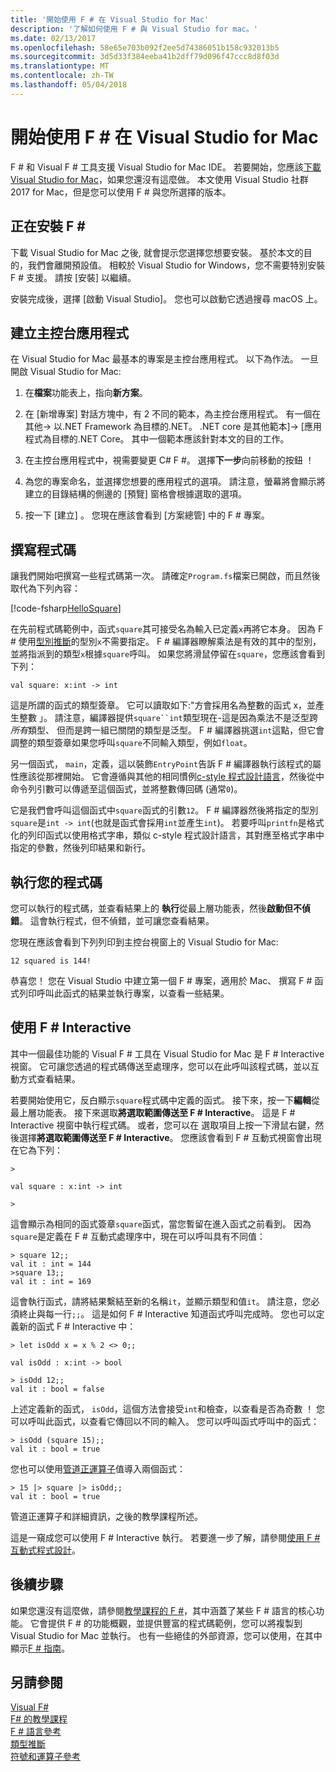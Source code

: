 ```yaml
---
title: '開始使用 F # 在 Visual Studio for Mac'
description: '了解如何使用 F # 與 Visual Studio for mac。'
ms.date: 02/13/2017
ms.openlocfilehash: 58e65e703b092f2ee5d74386051b158c932013b5
ms.sourcegitcommit: 3d5d33f384eeba41b2dff79d096f47ccc8d8f03d
ms.translationtype: MT
ms.contentlocale: zh-TW
ms.lasthandoff: 05/04/2018
---
```

# <a name="get-started-with-f-in-visual-studio-for-mac"></a>開始使用 F # 在 Visual Studio for Mac

F # 和 Visual F # 工具支援 Visual Studio for Mac IDE。  若要開始，您應該[下載 Visual Studio for Mac](https://aka.ms/vsdownload?utm_source=mscom&utm_campaign=msdocs)，如果您還沒有這麼做。  本文使用 Visual Studio 社群 2017 for Mac，但是您可以使用 F # 與您所選擇的版本。

## <a name="installing-f"></a>正在安裝 F # #

下載 Visual Studio for Mac 之後, 就會提示您選擇您想要安裝。  基於本文的目的，我們會離開預設值。  相較於 Visual Studio for Windows，您不需要特別安裝 F # 支援。  請按 [安裝] 以繼續。

安裝完成後，選擇 [啟動 Visual Studio]。  您也可以啟動它透過搜尋 macOS 上。

## <a name="creating-a-console-application"></a>建立主控台應用程式

在 Visual Studio for Mac 最基本的專案是主控台應用程式。  以下為作法。  一旦開啟 Visual Studio for Mac:

1. 在**檔案**功能表上，指向**新方案**。

2.  在 [新增專案] 對話方塊中，有 2 不同的範本，為主控台應用程式。  有一個在 其他-> 以.NET Framework 為目標的.NET。  .NET core 是其他範本]-> [應用程式為目標的.NET Core。  其中一個範本應該針對本文的目的工作。

3. 在主控台應用程式中，視需要變更 C# F #。  選擇**下一步**向前移動的按鈕 ！  

4. 為您的專案命名，並選擇您想要的應用程式的選項。  請注意，螢幕將會顯示將建立的目錄結構的側邊的 [預覽] 窗格會根據選取的選項。  

5. 按一下 [建立] 。  您現在應該會看到 [方案總管] 中的 F # 專案。

## <a name="writing-your-code"></a>撰寫程式碼

讓我們開始吧撰寫一些程式碼第一次。  請確定`Program.fs`檔案已開啟，而且然後取代為下列內容：

[!code-fsharp[HelloSquare](../../../samples/snippets/fsharp/getting-started/hello-square.fs)]

在先前程式碼範例中，函式`square`其可接受名為輸入已定義`x`再將它本身。  因為 F # 使用[型別推斷](../language-reference/type-inference.md)的型別`x`不需要指定。  F # 編譯器瞭解乘法是有效的其中的型別，並將指派到的類型`x`根據`square`呼叫。  如果您將滑鼠停留在`square`，您應該會看到下列：

```
val square: x:int -> int
```

這是所謂的函式的類型簽章。  它可以讀取如下:"方會採用名為整數的函式 x，並產生整數 」。  請注意，編譯器提供`square``int`類型現在-這是因為乘法不是泛型跨*所有*類型、 但而是跨一組已關閉的類型是泛型。  F # 編譯器挑選`int`這點，但它會調整的類型簽章如果您呼叫`square`不同輸入類型，例如`float`。

另一個函式， `main`，定義，這以裝飾`EntryPoint`告訴 F # 編譯器執行該程式的屬性應該從那裡開始。  它會遵循與其他的相同慣例[c-style 程式設計語言](https://en.wikipedia.org/wiki/Entry_point#C_and_C.2B.2B)，然後從中命令列引數可以傳遞至這個函式，並將整數傳回碼 (通常`0`)。

它是我們會呼叫這個函式中`square`函式的引數`12`。  F # 編譯器然後將指定的型別`square`是`int -> int`(也就是函式會採用`int`並產生`int`)。  若要呼叫`printfn`是格式化的列印函式以使用格式字串，類似 c-style 程式設計語言，其對應至格式字串中指定的參數，然後列印結果和新行。

## <a name="running-your-code"></a>執行您的程式碼

您可以執行的程式碼，並查看結果上的 **執行**從最上層功能表，然後**啟動但不偵錯**。  這會執行程式，但不偵錯，並可讓您查看結果。

您現在應該會看到下列列印到主控台視窗上的 Visual Studio for Mac:

```
12 squared is 144!
```

恭喜您！  您在 Visual Studio 中建立第一個 F # 專案，適用於 Mac、 撰寫 F # 函式列印呼叫此函式的結果並執行專案，以查看一些結果。

## <a name="using-f-interactive"></a>使用 F # Interactive

其中一個最佳功能的 Visual F # 工具在 Visual Studio for Mac 是 F # Interactive 視窗。  它可讓您透過的程式碼傳送至處理序，您可以在此呼叫該程式碼，並以互動方式查看結果。

若要開始使用它，反白顯示`square`程式碼中定義的函式。  接下來，按一下**編輯**從最上層功能表。  接下來選取**將選取範圍傳送至 F # Interactive**。  這是 F # Interactive 視窗中執行程式碼。  或者，您可以在 選取項目上按一下滑鼠右鍵，然後選擇**將選取範圍傳送至 F # Interactive**。  您應該會看到 F # 互動式視窗會出現在它為下列：

```
>

val square : x:int -> int

>
```

這會顯示為相同的函式簽章`square`函式，當您暫留在進入函式之前看到。  因為`square`是定義在 F # 互動式處理序中，現在可以呼叫具有不同值：

```
> square 12;;
val it : int = 144
>square 13;;
val it : int = 169
```

這會執行函式，請將結果繫結至新的名稱`it`，並顯示類型和值`it`。  請注意，您必須終止與每一行`;;`。  這是如何 F # Interactive 知道函式呼叫完成時。  您也可以定義新的函式 F # Interactive 中：

```
> let isOdd x = x % 2 <> 0;;

val isOdd : x:int -> bool

> isOdd 12;;
val it : bool = false
```

上述定義新的函式， `isOdd`，這個方法會接受`int`和檢查，以查看是否為奇數 ！  您可以呼叫此函式，以查看它傳回以不同的輸入。  您可以呼叫函式呼叫中的函式：

```
> isOdd (square 15);;
val it : bool = true
```

您也可以使用[管道正運算子](../language-reference/symbol-and-operator-reference/index.md)值導入兩個函式：

```
> 15 |> square |> isOdd;;
val it : bool = true
```

管道正運算子和詳細資訊，之後的教學課程所述。

這是一窺成您可以使用 F # Interactive 執行。  若要進一步了解，請參閱[使用 F # 互動式程式設計](../tutorials/fsharp-interactive/index.md)。

## <a name="next-steps"></a>後續步驟

如果您還沒有這麼做，請參閱[教學課程的 F #](../tour.md)，其中涵蓋了某些 F # 語言的核心功能。  它會提供 F # 的功能概觀，並提供豐富的程式碼範例，您可以將複製到 Visual Studio for Mac 並執行。  也有一些絕佳的外部資源，您可以使用，在其中顯示[F # 指南](../index.md)。

## <a name="see-also"></a>另請參閱
 [Visual F#](../index.md)  
 [F# 的教學課程](../tour.md)  
 [F # 語言參考](../language-reference/index.md)  
 [類型推斷](../language-reference/type-inference.md)  
 [符號和運算子參考](../language-reference/symbol-and-operator-reference/index.md)  

